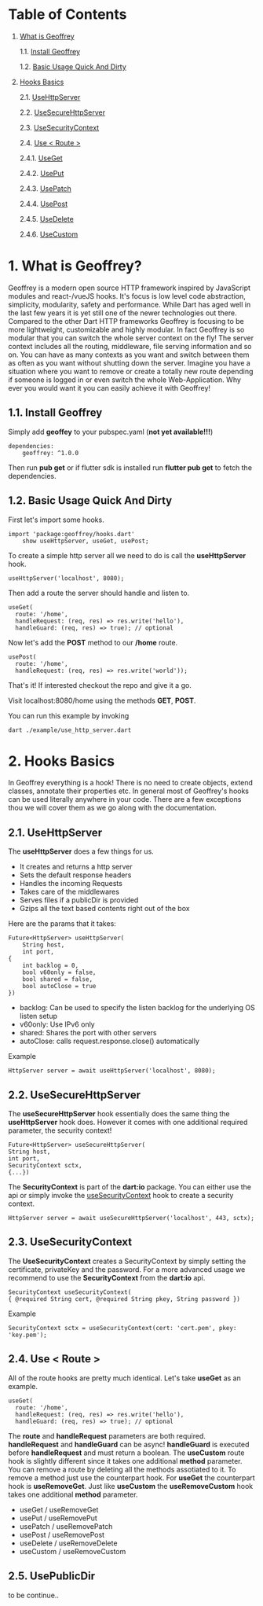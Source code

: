 # Table of Contents

1. [What is Geoffrey](#1)

    1.1. [Install Geoffrey](#11-install-geoffrey)

    1.2. [Basic Usage Quick And Dirty](#12-basic-usage-quick-and-dirty)

2. [Hooks Basics](#2-hooks-basics)

    2.1. [UseHttpServer](#21-usehttpserver)

    2.2. [UseSecureHttpServer](#22-usesecurehttpserver)

    2.3. [UseSecurityContext](#23-usesecuritycontext)

    2.4. [Use < Route >](#24-use-<-route->)

    2.4.1. [UseGet](#24-use-<-route->)

    2.4.2. [UsePut](#24-use-<-route->)

    2.4.3. [UsePatch](#24-use-<-route->)

    2.4.4. [UsePost](#24-use-<-route->)

    2.4.5. [UseDelete](#24-use-<-route->)

    2.4.6. [UseCustom](#24-use-<-route->)

# 1. What is Geoffrey?

Geoffrey is a modern open source HTTP framework inspired by JavaScript modules and react-/vueJS hooks. It's focus is low level code abstraction, simplicity, modularity, safety and performance. While Dart has aged well in the last few years it is yet still one of the newer technologies out there. Compared to the other Dart HTTP frameworks Geoffrey is focusing to be more lightweight, customizable and highly modular. In fact Geoffrey is so modular that you can switch the whole server context on the fly! The server context includes all the routing, middleware, file serving information and so on. You can have as many contexts as you want and switch between them as often as you want without shutting down the server. Imagine you have a situation where you want to remove or create a totally new route depending if someone is logged in or even switch the whole Web-Application. Why ever you would want it you can easily achieve it with Geoffrey! 

## 1.1. Install Geoffrey

Simply add **geoffey** to your pubspec.yaml (**not yet available!!!**)

    dependencies:
        geoffrey: ^1.0.0

Then run **pub get** or if flutter sdk is installed run **flutter pub get** to fetch the dependencies. 

## 1.2. Basic Usage Quick And Dirty

First let's import some hooks.

    import 'package:geoffrey/hooks.dart' 
        show useHttpServer, useGet, usePost;

To create a simple http server all we need to do is call the **useHttpServer** hook. 

    useHttpServer('localhost', 8080);

Then add a route the server should handle and listen to.

    useGet(
      route: '/home',
      handleRequest: (req, res) => res.write('hello'),
      handleGuard: (req, res) => true); // optional

Now let's add the **POST** method to our **/home** route.

    usePost(
      route: '/home',
      handleRequest: (req, res) => res.write('world'));

That's it! If interested checkout the repo and give it a go. 

Visit localhost:8080/home using the methods **GET**, **POST**.

You can run this example by invoking

    dart ./example/use_http_server.dart

# 2. Hooks Basics

In Geoffrey everything is a hook! There is no need to create objects, extend classes, annotate their properties etc. In general most of Geoffrey's hooks can be used literally anywhere in your code. There are a few exceptions thou we will cover them as we go along with the documentation.

## 2.1. UseHttpServer

The **useHttpServer** does a few things for us. 

* It creates and returns a http server
* Sets the default response headers
* Handles the incoming Requests
* Takes care of the middlewares
* Serves files if a publicDir is provided
* Gzips all the text based contents right out of the box

Here are the params that it takes:

    Future<HttpServer> useHttpServer(
        String host, 
        int port,
    { 
        int backlog = 0,
        bool v60only = false,
        bool shared = false,
        bool autoClose = true
    })

* backlog: Can be used to specify the listen backlog for the underlying OS listen setup
* v60only: Use IPv6 only
* shared: Shares the port with other servers
* autoClose: calls request.response.close() automatically

Example

    HttpServer server = await useHttpServer('localhost', 8080);

## 2.2. UseSecureHttpServer

The **useSecureHttpServer** hook essentially does the same thing the **useHttpServer** hook does. However it comes with one additional required parameter, the security context!

    Future<HttpServer> useSecureHttpServer(
    String host, 
    int port, 
    SecurityContext sctx,
    {...})

The **SecurityContext** is part of the **dart:io** package. You can either use the api or simply invoke the [useSecurityContext](#23-usesecuritycontext) hook to create a security context.

    HttpServer server = await useSecureHttpServer('localhost', 443, sctx);

## 2.3. UseSecurityContext

The **UseSecurityContext** creates a SecurityContext by simply setting the certificate, privateKey and the password. For a more advanced usage we recommend to use the **SecurityContext** from the **dart:io** api.

    SecurityContext useSecurityContext(
    { @required String cert, @required String pkey, String password })

Example

    SecurityContext sctx = useSecurityContext(cert: 'cert.pem', pkey: 'key.pem');

## 2.4. Use < Route >

All of the route hooks are pretty much identical. Let's take **useGet** as an example.

    useGet(
      route: '/home',
      handleRequest: (req, res) => res.write('hello'),
      handleGuard: (req, res) => true); // optional

The **route** and **handleRequest** parameters are both required. **handleRequest** and **handleGuard** can be async! **handleGuard** is executed before **handleRequest** and must return a boolean. The **useCustom** route hook is slightly different since it takes one additional **method** parameter. You can remove a route by deleting all the methods assotiated to it. To remove a method just use the counterpart hook. For **useGet** the counterpart hook is **useRemoveGet**. Just like **useCustom** the **useRemoveCustom** hook takes one additional **method** parameter.

* useGet / useRemoveGet
* usePut / useRemovePut
* usePatch / useRemovePatch
* usePost / useRemovePost
* useDelete / useRemoveDelete
* useCustom / useRemoveCustom

## 2.5. UsePublicDir

to be continue..